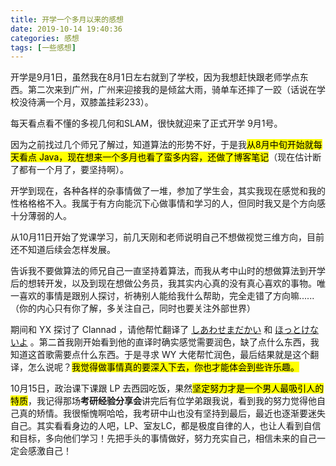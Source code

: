 ```yaml
---
title: 开学一个多月以来的感想
date: 2019-10-14 19:40:36
categories: 感想
tags: [一些感想]
---
```


开学是9月1日，虽然我在8月1日左右就到了学校，因为我想赶快跟老师学点东西。第二次来到广州，广州来迎接我的是倾盆大雨，骑单车还摔了一跤（话说在学校没待满一个月，双膝盖挂彩233）。

<!-- more -->

每天看点看不懂的多视几何和SLAM，很快就迎来了正式开学 9月1号。

因为之前找过几个师兄了解过，知道算法的形势不好，于是我<mark>从8月中旬开始就每天看点 Java，现在想来一个多月也看了蛮多内容，还做了博客笔记</mark>（现在估计断了都有一个月了，要坚持啊）。

开学到现在，各种各样的杂事情做了一堆，参加了学生会，其实我现在感觉和我的性格格格不入。我属于有方向能沉下心做事情和学习的人，但同时我又是个方向感十分薄弱的人。

从10月11日开始了党课学习，前几天刚和老师说明自己不想做视觉三维方向，目前还不知道后续会怎样发展。

告诉我不要做算法的师兄自己一直坚持着算法，而我从考中山时的想做算法到开学后的想转开发，以及到现在想做公务员，我其实内心真的没有真心喜欢的事物。唯一喜欢的事情是跟别人探讨，祈祷别人能给我什么帮助，完全走错了方向嘛......（你的内心只有你了解，多关注自己，同时也要关注外部世界）

期间和 YX 探讨了 Clannad ，请他帮忙翻译了 [しあわせまだかい](https://music.163.com/#/song?id=29295284) 和 [ほっとけないよ](https://music.163.com/#/song?id=4898990) 。第二首我刚开始看到他的直译时确实感觉需要润色，缺了点什么东西，我知道这首歌需要点什么东西。于是寻求 WY  大佬帮忙润色，最后结果就是这个翻译，怎么说呢？<mark>我觉得做事情真的要深入下去，你也才能体会到些许乐趣。</mark>

10月15日，政治课下课跟 LP 去西园吃饭，果然<mark>坚定努力才是一个男人最吸引人的特质</mark>，我记得那场**考研经验分享会**讲完后有位学弟跟我说，看到我的努力觉得他自己真的矫情。我很惭愧啊哈哈，我考研中山也没有坚持到最后，最近也逐渐要迷失自己。其实看看身边的人吧，LP、室友LC，都是极度自律的人，也让人看到自信和目标，多向他们学习！先把手头的事情做好，努力充实自己，相信未来的自己一定会感激自己！